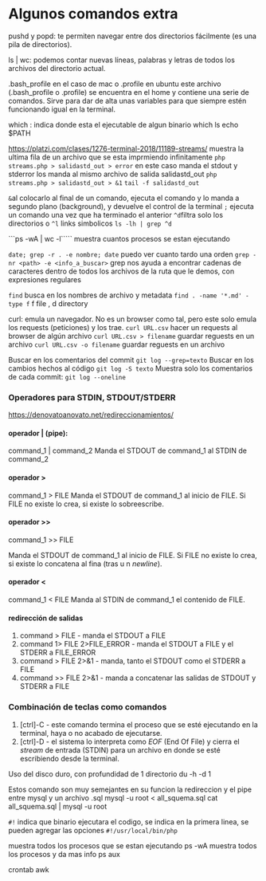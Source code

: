# Algunos comandos extra

pushd y popd: te permiten navegar entre dos directorios fácilmente (es una pila de directorios).

ls | wc: podemos contar nuevas líneas, palabras y letras de todos los archivos del directorio actual. 

.bash_profile en el caso de mac o .profile en ubuntu este archivo (.bash_profile o .profile) se encuentra en el home y contiene una serie de comandos.
Sirve para dar de alta unas variables para que siempre estén funcionando igual en la terminal.

which : indica donde esta el ejecutable de algun binario
which ls echo $PATH

https://platzi.com/clases/1276-terminal-2018/11189-streams/
muestra la ultima fila de un archivo que se esta imprmiendo infinitamente
```php streams.php > salidastd_out > error```
en este caso manda el stdout y stderror los manda al mismo archivo de salida salidastd_out
```php streams.php > salidastd_out > &1```
```tail -f salidastd_out```

```&```al colocarlo al final de un comando, ejecuta el comando y lo manda a segundo plano (background), y devuelve el control de la terminal
```;``` ejecuta un comando una vez que ha terminado el anterior
```^d```filtra solo los directorios o ```^l``` links simbolicos
```ls -lh | grep ^d```

```ps -wA | wc -l`````
muestra cuantos procesos se estan ejecutando

```date; grep -r . -e nombre; date``` puedo ver cuanto tardo una orden
```grep -nr <path> -e <info_a_buscar>```
grep nos ayuda a encontrar cadenas de caracteres dentro de todos los archivos de la ruta que le demos, con expresiones regulares

```find``` busca en los nombres de archivo y metadata
```find . -name '*.md' -type f```   f file , d directory

curl: emula un navegador. No es un browser como tal, pero este solo emula los requests (peticiones) y los trae.
```curl URL.csv``` hacer un requests al browser de algún archivo
```curl URL.csv > filename``` guardar reguests en un archivo
```curl URL.csv -o filename``` guardar reguests en un archivo

Buscar en los comentarios del commit
```git log --grep=texto```
Buscar en los cambios hechos al código
```git log -S texto```
Muestra solo los comentarios de cada commit:
```git log --oneline```

### Operadores para STDIN, STDOUT/STDERR
https://denovatoanovato.net/redireccionamientos/

#### operador | (pipe):
command_1 | command_2
Manda el STDOUT de command_1 al STDIN de command_2
#### operador >
command_1 > FILE
Manda el STDOUT de command_1 al inicio de FILE. Si FILE no existe lo crea, si existe lo
sobreescribe.
#### operador >>
command_1 >> FILE

Manda el STDOUT de command_1 al inicio de FILE. Si FILE no existe lo crea, si existe lo
concatena al fina (tras u
n _newline_).
#### operador <
command_1 < FILE
Manda al STDIN de command_1 el contenido de FILE.
#### redirección de salidas
1. command > FILE - manda el STDOUT a FILE
1. command 1> FILE 2>FILE_ERROR - manda el STDOUT a FILE y el STDERR a
FILE_ERROR
1. command > FILE 2>&1 - manda, tanto el STDOUT como el STDERR a FILE
1. command >> FILE 2>&1 - manda a concatenar las salidas de STDOUT y STDERR a FILE
### Combinación de teclas como comandos
1. [ctrl]-C - este comando termina el proceso que se esté ejecutando en la terminal, haya o no
acabado de ejecutarse.
2. [ctrl]-D - el sistema lo interpreta como _EOF_ (End Of File) y cierra el _stream_ de entrada
(STDIN) para un archivo en donde se esté escribiendo desde la terminal.

Uso del disco duro, con profundidad de 1 directorio
du -h -d 1

Estos comando son muy semejantes en su funcion
la redireccion y el pipe entre mysql y un archivo .sql
mysql -u root < all_squema.sql
cat all_squema.sql | mysql -u root

```#!``` indica que binario ejecutara el codigo, se indica en la primera linea, se pueden agregar las opciones
```#!/usr/local/bin/php```


muestra todos los procesos que se estan ejecutando
ps -wA
muestra todos los procesos y da mas info
ps aux

crontab
awk

